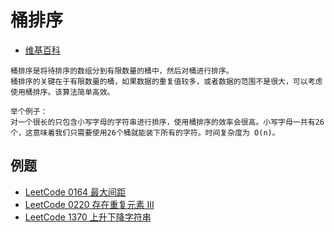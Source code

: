 # 桶排序

- [维基百科](https://zh.wikipedia.org/wiki/%E6%A1%B6%E6%8E%92%E5%BA%8F)

```
桶排序是将待排序的数组分到有限数量的桶中，然后对桶进行排序。
桶排序的关键在于有限数量的桶，如果数据的重复值较多，或者数据的范围不是很大，可以考虑使用桶排序。该算法简单高效。

举个例子：
对一个很长的只包含小写字母的字符串进行排序，使用桶排序的效率会很高。小写字母一共有26个，这意味着我们只需要使用26个桶就能装下所有的字符。时间复杂度为 O(n)。
```

## 例题

- [LeetCode 0164 最大间距](leetcode_0164/leetcode_0164.md)
- [LeetCode 0220 存在重复元素 III](https://leetcode-cn.com/problems/contains-duplicate-iii/)
- [LeetCode 1370 上升下降字符串](https://leetcode-cn.com/problems/increasing-decreasing-string/)
